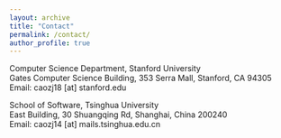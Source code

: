 ```yaml
---
layout: archive
title: "Contact"
permalink: /contact/
author_profile: true
---
```

Computer Science Department, Stanford University<br>
Gates Computer Science Building, 353 Serra Mall, Stanford, CA 94305<br>
Email: caozj18 [at] stanford.edu

School of Software, Tsinghua University<br>
East Building, 30 Shuangqing Rd, Shanghai, China 200240<br>
Email: caozj14 [at] mails.tsinghua.edu.cn

